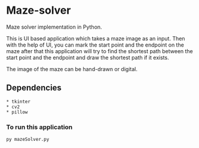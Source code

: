# Maze-solver
Maze solver implementation in Python.

This is UI based application which takes a maze image as an input. Then with the help of UI, you can mark the start point and the endpoint on the maze after that this application will try to find the shortest path between the start point and the endpoint and draw the shortest path if it exists.

The image of the maze can be hand-drawn or digital.

## Dependencies
``` 
* tkinter
* cv2
* pillow 
```
### To run this application
```
py mazeSolver.py
```
